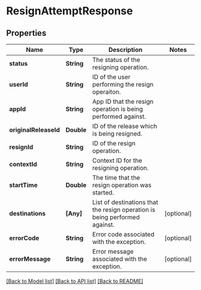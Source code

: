 # ResignAttemptResponse

## Properties
Name | Type | Description | Notes
------------ | ------------- | ------------- | -------------
**status** | **String** | The status of the resigning operation. | 
**userId** | **String** | ID of the user performing the resign operaiton. | 
**appId** | **String** | App ID that the resign operation is being performed against. | 
**originalReleaseId** | **Double** | ID of the release which is being resigned. | 
**resignId** | **String** | ID of the resign operation. | 
**contextId** | **String** | Context ID for the resigning operation. | 
**startTime** | **Double** | The time that the resign operation was started. | 
**destinations** | **[Any]** | List of destinations that the resign operation is being performed against. | [optional] 
**errorCode** | **String** | Error code associated with the exception. | [optional] 
**errorMessage** | **String** | Error message associated with the exception. | [optional] 

[[Back to Model list]](../README.md#documentation-for-models) [[Back to API list]](../README.md#documentation-for-api-endpoints) [[Back to README]](../README.md)



